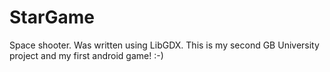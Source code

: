 # StarGame

Space shooter.
Was written using LibGDX.
This is my second GB University project and my first android game! :-)
